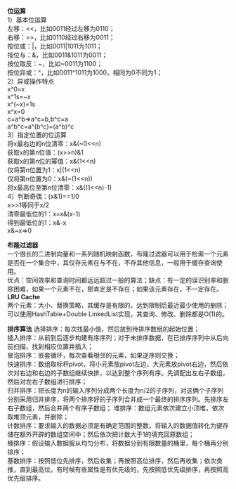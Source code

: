 **位运算**  
1）基本位运算  
左移：<<，比如0011经过左移为0110；  
右移：>>，比如0110经过右移为0011；  
按位或：|，比如0011|1011为1011；  
按位与：&，比如0011&1011为0011；  
按位取反：~，比如~0011为1100；  
按位异或：^，比如0011^1011为1000，相同为0不同为1；  
2）异或操作特点  
x^0=x  
x^1s=~x  
x^(~x)=1s  
x^x=0  
c=a^b=>a^c=b,b^c=a  
a^b^c=a^(b^c)=(a^b)^c  
3）指定位置的位运算  
将x最右边的n位清零：x&(~0<<n)  
获取x的第n位值：(x>>n)&1  
获取x的第n位的幂值：x&(1<<n)  
仅将第n位置为1：x|(1<<n)  
仅将第n位置为0：x&(~(1<<n))  
将x最高位至第n位清零：x&((1<<n)-1)  
4）判断奇偶：(x&1)==1/0  
x>>1等同于x/2  
清零最低位的1：x=x&(x-1)  
得到最低位的1：x&-x  
x&~x=>0  

**布隆过滤器**   
一个很长的二进制向量和一系列随机映射函数，布隆过滤器可以用于检索一个元素是否在一个集合中，其仅存元素在与不在，不存其他信息，一般用于缓存查询使用。  
优点：空间效率和查询时间都远远超过一般的算法；缺点：有一定的误识别率和删除困难，如果一个元素不在，那肯定是不存在；如果该元素存在，不一定存在。  
**LRU Cache**  
两个元素：大小、替换策略，其缓存是有限的，达到限制后最近最少使用的删除；  
可以使用HashTable+Double LinkedList实现，其查询、修改、删除都是O(1)的。  

**排序算法**
选择排序：每次找最小值，然后放到待排序数组的起始位置；  
插入排序：从前到后逐步构建有序序列；对于未排序数据，在已排序序列中从后向前扫描，找到相应位置并插入；  
冒泡排序：嵌套循环，每次查看相邻的元素，如果逆序则交换；  
快速排序：数组取标杆pivot，将小元素放pivot左边，大元素放pivot右边，然后依次对右边和右边的子数组继续快排，以达到整个序列有序。先调配出左右子数组，然后对左右子数组进行排序；  
归并排序：把长度为n的输入序列分成两个长度为n/2的子序列，对这俩个子序列分别采用归并排序，将两个排序好的子序列合并成一个最终的排序序列。先排序左右子数组，然后合并两个有序子数组；
堆排序：数组元素依次建立小顶堆，依次取堆顶元素，并删除；  
计数排序：要求输入的数据必须是有确定范围的整数。将输入的数据值转化为键存储在额外开辟的数组空间中；然后依次把计数大于1的填充回原数组；  
桶排序：假设输入数据服从均匀分布，将数据分到有限数量的桶里，每个桶再分别排序；  
基数排序：按照低位先排序，然后收集；再按照高位排序，然后再收集；依次类推，直到最高位。有时候有些属性是有优先级的，先按照低优先级排序，再按照高优先级排序。  



